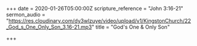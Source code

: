 +++
date = 2020-01-26T05:00:00Z
scripture_reference = "John 3:16-21"
sermon_audio = "https://res.cloudinary.com/dy3wlzuye/video/upload/v1/KingstonChurch/22_God_s_One_Only_Son_3.16-21.mp3"
title = "God's One & Only Son"

+++
